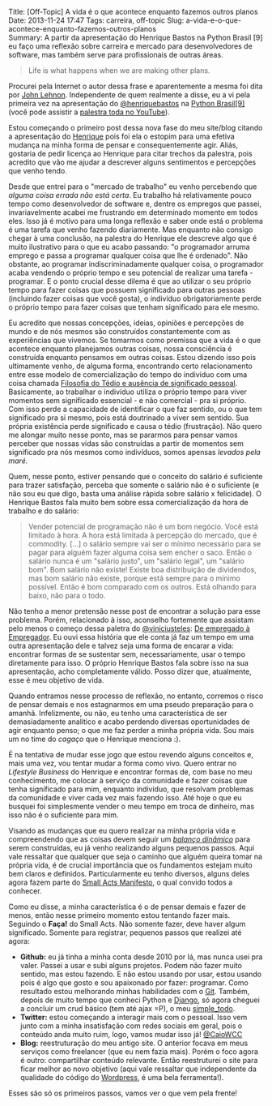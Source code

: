 Title: [Off-Topic] A vida é o que acontece enquanto fazemos outros planos
Date: 2013-11-24 17:47
Tags: carreira, off-topic
Slug: a-vida-e-o-que-acontece-enquanto-fazemos-outros-planos  
Summary: A partir da apresentação do Henrique Bastos na Python Brasil [9] eu faço uma reflexão sobre carreira e mercado para desenvolvedores de software, mas também serve para profissionais de outras áreas.

> Life is what happens when we are making other plans.

Procurei pela Internet o autor dessa frase e aparentemente a mesma foi
dita por [John
Lehnon](http://spot.colorado.edu/~kreutzer/SomeofMyFavoriteQuotes.htm "Quotes").
Independente de quem realmente a disse, eu a vi pela primeira vez na
apresentação do
[@henriquebastos](https://twitter.com/henriquebastos "Twitter do Henrique Bastos")
na [Python
Brasil[9]](http://2013.pythonbrasil.org.br/pythonbrasil "Python Brasil e Plone Conference 2013")
(você pode assistir a [palestra toda no
YouTube](http://www.youtube.com/watch?v=4PYh5Y_nWvU "Lifestyle Business e o Ecossistema Python por Henrique Bastos")).

Estou começando o primeiro post dessa nova fase do meu site/blog citando
a apresentação do
[Henrique](http://welcometothedjango.com.br/ "Welcome to the Django por Henrique Bastos")
pois foi ela o estopim para uma efetiva mudança na minha forma de pensar
e consequentemente agir. Aliás, gostaria de pedir licença ao Henrique
para citar trechos da palestra, pois acredito que vão me ajudar a
descrever alguns sentimentos e percepções que venho tendo.

<!--more-->

Desde que entrei para o "mercado de trabalho" eu venho percebendo que
*alguma coisa errada não está certa*. Eu trabalho há relativamente pouco
tempo como desenvolvedor de software e, dentre os empregos que passei,
invariavelmente acabei me frustrando em determinado momento em todos
eles. Isso já é motivo para uma longa reflexão e saber onde está o
problema é uma tarefa que venho fazendo diariamente. Mas enquanto não
consigo chegar à uma conclusão, na palestra do Henrique ele descreve
algo que é muito ilustrativo para o que eu acabo passando: "o
programador arruma emprego e passa a programar qualquer coisa que lhe é
ordenado". Não obstante, ao programar indiscriminadamente qualquer
coisa, o programador acaba vendendo o próprio tempo e seu potencial de
realizar uma tarefa - programar. E o ponto crucial desse dilema é que ao
utilizar o seu próprio tempo para fazer coisas que possuem significado
para outras pessoas (incluindo fazer coisas que você gosta), o indivíduo
obrigatoriamente perde o próprio tempo para fazer coisas que tenham
significado para ele mesmo.

Eu acredito que nossas concepções, ideias, opiniões e percepções de
mundo e de nós mesmos são construídos constantemente com as experiências
que vivemos. Se tomarmos como premissa que a vida é o que acontece
enquanto planejamos outras coisas, nossa consciência é construída
enquanto pensamos em outras coisas. Estou dizendo isso pois ultimamente
venho, de alguma forma, encontrando certo relacionamento entre esse
modelo de comercialização do tempo do indivíduo com uma coisa chamada
[Filosofia do Tédio e ausência de significado
pessoal](http://literatortura.com/2013/02/filosofia-do-tedio-e-ausencia-de-significado-pessoal/ "Filosofia do Tédio").
Basicamente, ao trabalhar o indivíduo utiliza o próprio tempo para viver
momentos sem significado essencial - e não comercial - pra si próprio.
Com isso perde a capacidade de identificar o que faz sentido, ou o que
tem significado pra si mesmo, pois está doutrinado a viver sem sentido.
Sua própria existência perde significado e causa o tédio (frustração).
Não quero me alongar muito nesse ponto, mas se pararmos para pensar
vamos perceber que nossas vidas são construídas a partir de momentos sem
significado pra nós mesmos como indivíduos, somos apensas *levados pela
maré.*

Quem, nesse ponto, estiver pensando que o conceito do salário é
suficiente para trazer satisfação, perceba que somente o salário não é o
suficiente (e não sou eu que digo, basta uma análise rápida sobre
salário x felicidade). O Henrique Bastos fala muito bem sobre essa
comercialização da hora de trabalho e do salário:

> Vender potencial de programação não é um bom negócio. Você está
> limitado à hora. A hora está limitada à percepção do mercado, que é
> commodity. [...] o salário sempre vai ser o mínimo necessário para se
> pagar para alguém fazer alguma coisa sem encher o saco. Então o
> salário nunca é um "salário justo", um "salário legal", um "salário
> bom". Bom salário não existe! Existe boa distribuição de dividendos,
> mas bom salário não existe, porque está sempre para o mínimo possível.
> Então é bom comparado com os outros. Está olhando para baixo, não para
> o todo.

Não tenho a menor pretensão nesse post de encontrar a solução para esse
problema. Porém, relacionado à isso, aconselho fortemente que assistam
pelo menos o começo dessa paletra do
[@viniciusteles](https://twitter.com/viniciusteles "Twitter do Vinícius Teles"):
[De empregado à
Empregador](http://www.youtube.com/watch?v=3VXz506gn8c "De empregado a empregador - Vinícius Teles").
Eu ouvi essa história que ele conta já faz um tempo em uma outra
apresentação dele e talvez seja uma forma de encarar a vida: encontrar
formas de se sustentar sem, necessariamente, usar o tempo diretamente
para isso. O próprio Henrique Bastos fala sobre isso na sua
apresentação, acho completamente válido. Posso dizer que, atualmente,
esse é meu objetivo de vida.

Quando entramos nesse processo de reflexão, no entanto, corremos o risco
de pensar demais e nos estagnarmos em uma pseudo preparação para o
amanhã. Infelizmente, ou não, eu tenho uma característica de ser
demasiadamente analítico e acabo perdendo diversas oportunidades de agir
enquanto penso; o que me faz perder a minha própria vida. Sou mais um no
time do *cagaço* que o Henrique menciona :).

É na tentativa de mudar esse jogo que estou revendo alguns conceitos e,
mais uma vez, vou tentar mudar a forma como vivo. Quero entrar
no *Lifestyle Business* do Henrique e encontrar formas de, com base no
meu conhecimento, me colocar à serviço da comunidade e fazer coisas que
tenha significado para mim, enquanto indivíduo, que resolvam problemas
da comunidade e viver cada vez mais fazendo isso. Até hoje o que eu
busquei foi simplesmente vender o meu tempo em troca de dinheiro, mas
isso não é o suficiente para mim.

Visando as mudanças que eu quero realizar na minha própria vida e
compreendendo que as coisas devem seguir um [*balanço
dinâmico*](http://youtu.be/4PYh5Y_nWvU?t=26m16s "Balanço dinâmico para mudar")
para serem construídas, eu já venho realizando alguns pequenos passos.
Aqui vale ressaltar que qualquer que seja o caminho que alguém queira
tomar na própria vida, é de crucial importância que os fundamentos
estejam muito bem claros e definidos. Particularmente eu tenho diversos,
alguns deles agora fazem parte do [Small Acts
Manifesto](http://smallactsmanifesto.org/ "Small Acts Manifesto"), o
qual convido todos a conhecer.

Como eu disse, a minha característica é o de pensar demais e fazer de
menos, então nesse primeiro momento estou tentando fazer mais. Seguindo
o **Faça!** do Small Acts. Não somente fazer, deve haver algum
significado. Somente para registrar, pequenos passos que realizei até
agora:

-   **Github:** eu já tinha a minha conta desde 2010 por lá, mas nunca
    usei pra valer. Passei a usar e subi alguns projetos. Podem não
    fazer muito sentido, mas estou fazendo. E não estou usando por usar,
    estou usando pois é algo que gosto e sou apaixonado por fazer:
    programar. Como resultado estou melhorando minhas habilidades com o
    [Git](http://git-scm.com/ "Git Source management"). Também, depois
    de muito tempo que conheci Python e
    [Django](https://www.djangoproject.com/ "Django framework"), só
    agora cheguei a concluir um crud básico (tem até ajax =P), o meu
    [simple\_todo](https://github.com/cacarrara/simple_todo "Caio Carrara - Simple TODO").
-   **Twitter:** estou começando a interagir mais com o pessoal. Isso
    vem junto com a minha insatisfação com redes sociais em geral, pois
    o conteúdo anda muito ruim, logo, vamos mudar isso já!
    [@CaioWCC](http://twitter.com/CaioWCC "Twitter do Caio Carrara")
-   **Blog:** reestruturação do meu antigo site. O anterior focava em
    meus serviços como freelancer (que eu nem fazia mais). Porém o foco
    agora é outro: compartilhar conteúdo relevante. Então reestruturei o
    site para ficar melhor ao novo objetivo (aqui vale ressaltar que
    independente da qualidade do código do
    [Wordpress](http://wordpress.org/ "Wordpress site"), é uma bela
    ferramenta!).

Esses são só os primeiros passos, vamos ver o que vem pela frente!

